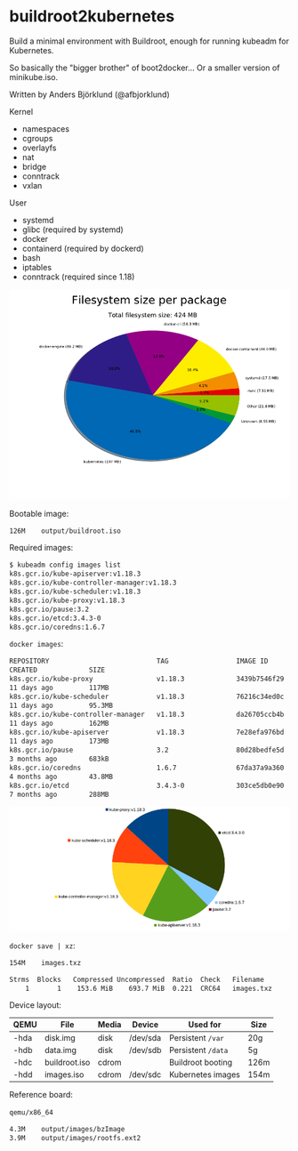 buildroot2kubernetes
====================

Build a minimal environment with Buildroot, enough for running kubeadm for Kubernetes.

So basically the "bigger brother" of boot2docker... Or a smaller version of minikube.iso.

Written by Anders Björklund (@afbjorklund)


Kernel
* namespaces
* cgroups
* overlayfs
* nat
* bridge
* conntrack
* vxlan

User
* systemd
* glibc (required by systemd)
* docker
* containerd (required by dockerd)
* bash
* iptables
* conntrack (required since 1.18)


![graph size](graph-size.png)

Bootable image:

```
126M	output/buildroot.iso
```

Required images:

```console
$ kubeadm config images list
k8s.gcr.io/kube-apiserver:v1.18.3
k8s.gcr.io/kube-controller-manager:v1.18.3
k8s.gcr.io/kube-scheduler:v1.18.3
k8s.gcr.io/kube-proxy:v1.18.3
k8s.gcr.io/pause:3.2
k8s.gcr.io/etcd:3.4.3-0
k8s.gcr.io/coredns:1.6.7
```

`docker images`:

```
REPOSITORY                           TAG                 IMAGE ID            CREATED             SIZE
k8s.gcr.io/kube-proxy                v1.18.3             3439b7546f29        11 days ago         117MB
k8s.gcr.io/kube-scheduler            v1.18.3             76216c34ed0c        11 days ago         95.3MB
k8s.gcr.io/kube-controller-manager   v1.18.3             da26705ccb4b        11 days ago         162MB
k8s.gcr.io/kube-apiserver            v1.18.3             7e28efa976bd        11 days ago         173MB
k8s.gcr.io/pause                     3.2                 80d28bedfe5d        3 months ago        683kB
k8s.gcr.io/coredns                   1.6.7               67da37a9a360        4 months ago        43.8MB
k8s.gcr.io/etcd                      3.4.3-0             303ce5db0e90        7 months ago        288MB
```

![image size](image-size.png)

`docker save | xz`:

```
154M    images.txz
```

```
Strms  Blocks   Compressed Uncompressed  Ratio  Check   Filename
    1       1    153.6 MiB    693.7 MiB  0.221  CRC64   images.txz
```

Device layout:

| QEMU | File          | Media | Device   | Used for          | Size |
| ---- | ------------- | ----- | -------- | ----------------- | ---- |
| -hda | disk.img      | disk  | /dev/sda | Persistent `/var` |  20g |
| -hdb | data.img      | disk  | /dev/sdb | Persistent `/data`|   5g |
| -hdc | buildroot.iso | cdrom |          | Buildroot booting | 126m |
| -hdd | images.iso    | cdrom | /dev/sdc | Kubernetes images | 154m |

Reference board:

`qemu/x86_64`

```
4.3M	output/images/bzImage
3.9M	output/images/rootfs.ext2
```
